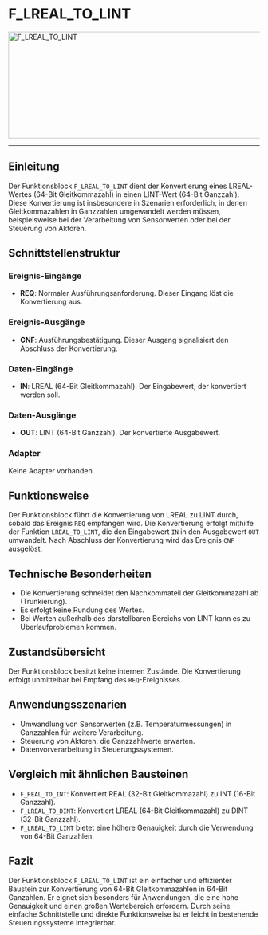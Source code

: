 # F_LREAL_TO_LINT

<img width="1447" height="214" alt="F_LREAL_TO_LINT" src="https://github.com/user-attachments/assets/e03961d0-f79d-4f0f-b085-02a7f2c18bc2" />

* * * * * * * * * *
## Einleitung
Der Funktionsblock `F_LREAL_TO_LINT` dient der Konvertierung eines LREAL-Wertes (64-Bit Gleitkommazahl) in einen LINT-Wert (64-Bit Ganzzahl). Diese Konvertierung ist insbesondere in Szenarien erforderlich, in denen Gleitkommazahlen in Ganzzahlen umgewandelt werden müssen, beispielsweise bei der Verarbeitung von Sensorwerten oder bei der Steuerung von Aktoren.

## Schnittstellenstruktur

### **Ereignis-Eingänge**
- **REQ**: Normaler Ausführungsanforderung. Dieser Eingang löst die Konvertierung aus.

### **Ereignis-Ausgänge**
- **CNF**: Ausführungsbestätigung. Dieser Ausgang signalisiert den Abschluss der Konvertierung.

### **Daten-Eingänge**
- **IN**: LREAL (64-Bit Gleitkommazahl). Der Eingabewert, der konvertiert werden soll.

### **Daten-Ausgänge**
- **OUT**: LINT (64-Bit Ganzzahl). Der konvertierte Ausgabewert.

### **Adapter**
Keine Adapter vorhanden.

## Funktionsweise
Der Funktionsblock führt die Konvertierung von LREAL zu LINT durch, sobald das Ereignis `REQ` empfangen wird. Die Konvertierung erfolgt mithilfe der Funktion `LREAL_TO_LINT`, die den Eingabewert `IN` in den Ausgabewert `OUT` umwandelt. Nach Abschluss der Konvertierung wird das Ereignis `CNF` ausgelöst.

## Technische Besonderheiten
- Die Konvertierung schneidet den Nachkommateil der Gleitkommazahl ab (Trunkierung).
- Es erfolgt keine Rundung des Wertes.
- Bei Werten außerhalb des darstellbaren Bereichs von LINT kann es zu Überlaufproblemen kommen.

## Zustandsübersicht
Der Funktionsblock besitzt keine internen Zustände. Die Konvertierung erfolgt unmittelbar bei Empfang des `REQ`-Ereignisses.

## Anwendungsszenarien
- Umwandlung von Sensorwerten (z.B. Temperaturmessungen) in Ganzzahlen für weitere Verarbeitung.
- Steuerung von Aktoren, die Ganzzahlwerte erwarten.
- Datenvorverarbeitung in Steuerungssystemen.

## Vergleich mit ähnlichen Bausteinen
- `F_REAL_TO_INT`: Konvertiert REAL (32-Bit Gleitkommazahl) zu INT (16-Bit Ganzzahl).
- `F_LREAL_TO_DINT`: Konvertiert LREAL (64-Bit Gleitkommazahl) zu DINT (32-Bit Ganzzahl).
- `F_LREAL_TO_LINT` bietet eine höhere Genauigkeit durch die Verwendung von 64-Bit Ganzahlen.

## Fazit
Der Funktionsblock `F_LREAL_TO_LINT` ist ein einfacher und effizienter Baustein zur Konvertierung von 64-Bit Gleitkommazahlen in 64-Bit Ganzahlen. Er eignet sich besonders für Anwendungen, die eine hohe Genauigkeit und einen großen Wertebereich erfordern. Durch seine einfache Schnittstelle und direkte Funktionsweise ist er leicht in bestehende Steuerungssysteme integrierbar.
